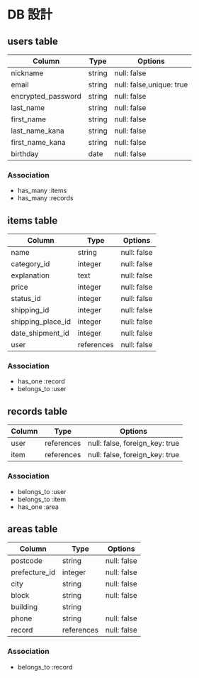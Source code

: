 # DB 設計

## users table
| Column             | Type                | Options                 |
|--------------------|---------------------|-------------------------|
| nickname           | string            |  null: false           |
| email              | string            |  null: false,unique: true           |
| encrypted_password | string            |  null: false           |
| last_name          | string            |  null: false           |
| first_name         | string            |   null: false          |
| last_name_kana     | string            |  null: false           |
| first_name_kana    | string            |  null: false           |
| birthday           | date              |  null: false           |

### Association
* has_many :items
* has_many :records

 


## items table
| Column                                 | Type       | Options                              |
|-------------------------------------   |------------|------------------                    |
| name                                   | string     | null: false                          |
| category_id                            | integer    | null: false                          |
| explanation                            | text       | null: false                          |
| price                                  | integer     | null: false                          |
| status_id                              | integer     | null: false                          |
| shipping_id                            | integer     | null: false                          |
| shipping_place_id                      | integer     | null: false                          |
| date_shipment_id                       | integer    | null: false                          |
| user                                   | references     | null: false                          |


### Association
- has_one :record
- belongs_to :user



## records table
| Column      | Type       | Options           |
|-------------|------------|-------------------|
| user        | references | null: false, foreign_key: true       |
| item        | references | null: false, foreign_key: true       |


### Association
- belongs_to :user
- belongs_to :item
- has_one :area



## areas table
| Column        | Type       | Options           |
|-------------  |------------|-------------------|
| postcode      | string     | null: false       |
| prefecture_id | integer    | null: false       |
| city          | string     | null: false       |
| block         | string     | null: false       |
| building      | string     |
| phone         | string     | null: false       |
| record         | references     | null: false       |



### Association
- belongs_to :record



